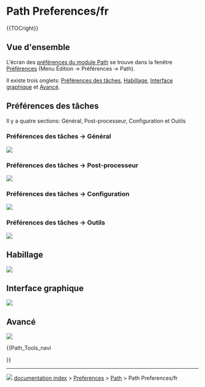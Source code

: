 # Path Preferences/fr
{{TOCright}}

## Vue d\'ensemble 

L\'écran des [préférences du module Path](Path_Workbench/fr.md) se trouve dans la fenêtre [Préférences](Preferences_Editor/fr.md) (Menu Édition → Préférences → Path).

Il existe trois onglets: [Préférences des tâches](#Pr.C3.A9f.C3.A9rences_des_t.C3.A2ches.md), [Habillage](#Habillage.md), [Interface graphique](#Interface_graphique.md) et [Avancé](#Avanc.C3.A9.md).

## Préférences des tâches 

Il y a quatre sections: Général, Post-processeur, Configuration et Outils

### Préférences des tâches → Général 

![](images/Preference_Path_Tab_01_01_V020.png )

### Préférences des tâches → Post-processeur 

![](images/Preference_Path_Tab_01_02_V020.png )

### Préférences des tâches → Configuration 

![](images/Preference_Path_Tab_01_03_V020.png )

### Préférences des tâches → Outils 

![](images/Preference_Path_Tab_01_04_V020.png )

## Habillage

![](images/Preference_Path_Tab_02_V020.png )

## Interface graphique 

![](images/Preference_Path_Tab_03_V020.png )

## Avancé

![](images/Preference_Path_Tab_04_V020.png )





{{Path_Tools_navi

}}



---
![](images/Right_arrow.png) [documentation index](../README.md) > [Preferences](Category_Preferences.md) > [Path](Path_Workbench.md) > Path Preferences/fr
